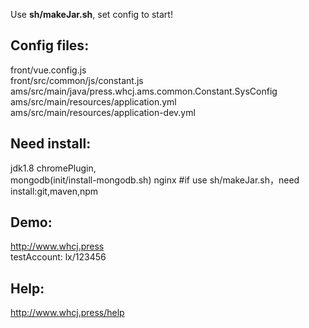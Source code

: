 Use  **sh/makeJar.sh**, set config to start!
## Config files:
front/vue.config.js  
front/src/common/js/constant.js    
ams/src/main/java/press.whcj.ams.common.Constant.SysConfig  
ams/src/main/resources/application.yml  
ams/src/main/resources/application-dev.yml  
## Need install: 
jdk1.8
chromePlugin,  
mongodb(init/install-mongodb.sh)
nginx
#if use sh/makeJar.sh，need install:git,maven,npm
## Demo: 
http://www.whcj.press  
testAccount: lx/123456
## Help:  
http://www.whcj.press/help  



